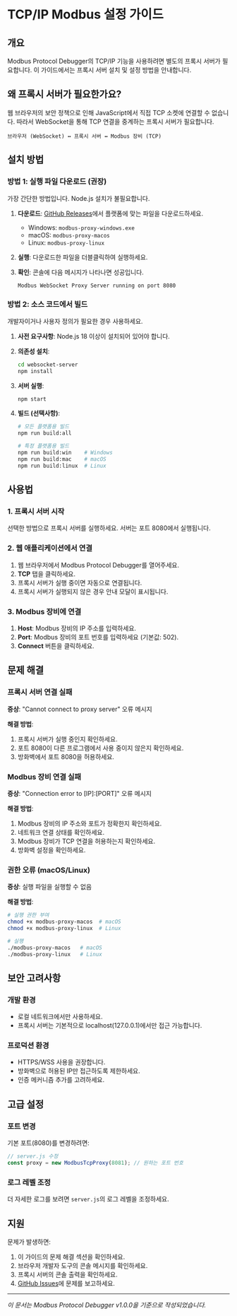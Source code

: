 # TCP/IP Modbus 설정 가이드

## 개요

Modbus Protocol Debugger의 TCP/IP 기능을 사용하려면 별도의 프록시 서버가 필요합니다. 이 가이드에서는 프록시 서버 설치 및 설정 방법을 안내합니다.

## 왜 프록시 서버가 필요한가요?

웹 브라우저의 보안 정책으로 인해 JavaScript에서 직접 TCP 소켓에 연결할 수 없습니다. 따라서 WebSocket을 통해 TCP 연결을 중계하는 프록시 서버가 필요합니다.

```
브라우저 (WebSocket) ↔ 프록시 서버 ↔ Modbus 장비 (TCP)
```

## 설치 방법

### 방법 1: 실행 파일 다운로드 (권장)

가장 간단한 방법입니다. Node.js 설치가 불필요합니다.

1. **다운로드**: [GitHub Releases](https://github.com/your-repo/releases)에서 플랫폼에 맞는 파일을 다운로드하세요.
   - Windows: `modbus-proxy-windows.exe`
   - macOS: `modbus-proxy-macos`
   - Linux: `modbus-proxy-linux`

2. **실행**: 다운로드한 파일을 더블클릭하여 실행하세요.

3. **확인**: 콘솔에 다음 메시지가 나타나면 성공입니다.
   ```
   Modbus WebSocket Proxy Server running on port 8080
   ```

### 방법 2: 소스 코드에서 빌드

개발자이거나 사용자 정의가 필요한 경우 사용하세요.

1. **사전 요구사항**: Node.js 18 이상이 설치되어 있어야 합니다.

2. **의존성 설치**:
   ```bash
   cd websocket-server
   npm install
   ```

3. **서버 실행**:
   ```bash
   npm start
   ```

4. **빌드 (선택사항)**:
   ```bash
   # 모든 플랫폼용 빌드
   npm run build:all
   
   # 특정 플랫폼용 빌드
   npm run build:win    # Windows
   npm run build:mac    # macOS
   npm run build:linux  # Linux
   ```

## 사용법

### 1. 프록시 서버 시작

선택한 방법으로 프록시 서버를 실행하세요. 서버는 포트 8080에서 실행됩니다.

### 2. 웹 애플리케이션에서 연결

1. 웹 브라우저에서 Modbus Protocol Debugger를 열어주세요.
2. **TCP** 탭을 클릭하세요.
3. 프록시 서버가 실행 중이면 자동으로 연결됩니다.
4. 프록시 서버가 실행되지 않은 경우 안내 모달이 표시됩니다.

### 3. Modbus 장비에 연결

1. **Host**: Modbus 장비의 IP 주소를 입력하세요.
2. **Port**: Modbus 장비의 포트 번호를 입력하세요 (기본값: 502).
3. **Connect** 버튼을 클릭하세요.

## 문제 해결

### 프록시 서버 연결 실패

**증상**: "Cannot connect to proxy server" 오류 메시지

**해결 방법**:
1. 프록시 서버가 실행 중인지 확인하세요.
2. 포트 8080이 다른 프로그램에서 사용 중이지 않은지 확인하세요.
3. 방화벽에서 포트 8080을 허용하세요.

### Modbus 장비 연결 실패

**증상**: "Connection error to [IP]:[PORT]" 오류 메시지

**해결 방법**:
1. Modbus 장비의 IP 주소와 포트가 정확한지 확인하세요.
2. 네트워크 연결 상태를 확인하세요.
3. Modbus 장비가 TCP 연결을 허용하는지 확인하세요.
4. 방화벽 설정을 확인하세요.

### 권한 오류 (macOS/Linux)

**증상**: 실행 파일을 실행할 수 없음

**해결 방법**:
```bash
# 실행 권한 부여
chmod +x modbus-proxy-macos  # macOS
chmod +x modbus-proxy-linux  # Linux

# 실행
./modbus-proxy-macos   # macOS
./modbus-proxy-linux   # Linux
```

## 보안 고려사항

### 개발 환경
- 로컬 네트워크에서만 사용하세요.
- 프록시 서버는 기본적으로 localhost(127.0.0.1)에서만 접근 가능합니다.

### 프로덕션 환경
- HTTPS/WSS 사용을 권장합니다.
- 방화벽으로 허용된 IP만 접근하도록 제한하세요.
- 인증 메커니즘 추가를 고려하세요.

## 고급 설정

### 포트 변경

기본 포트(8080)를 변경하려면:

```javascript
// server.js 수정
const proxy = new ModbusTcpProxy(8081); // 원하는 포트 번호
```

### 로그 레벨 조정

더 자세한 로그를 보려면 `server.js`의 로그 레벨을 조정하세요.

## 지원

문제가 발생하면:
1. 이 가이드의 문제 해결 섹션을 확인하세요.
2. 브라우저 개발자 도구의 콘솔 메시지를 확인하세요.
3. 프록시 서버의 콘솔 출력을 확인하세요.
4. [GitHub Issues](https://github.com/your-repo/issues)에 문제를 보고하세요.

---

*이 문서는 Modbus Protocol Debugger v1.0.0을 기준으로 작성되었습니다.*